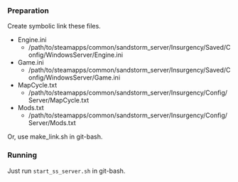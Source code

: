 ### Preparation

Create symbolic link these files.

* Engine.ini
  - /path/to/steamapps/common/sandstorm_server/Insurgency/Saved/Config/WindowsServer/Engine.ini
* Game.ini
  - /path/to/steamapps/common/sandstorm_server/Insurgency/Saved/Config/WindowsServer/Game.ini
* MapCycle.txt
  - /path/to/steamapps/common/sandstorm_server/Insurgency/Config/Server/MapCycle.txt
* Mods.txt
  - /path/to/steamapps/common/sandstorm_server/Insurgency/Config/Server/Mods.txt

Or, use make_link.sh in git-bash.

### Running

Just run `start_ss_server.sh` in git-bash.

